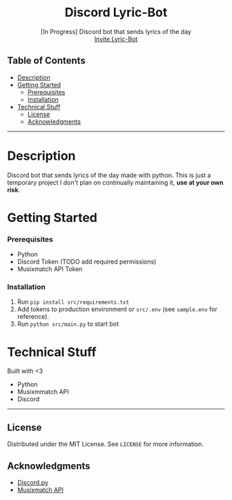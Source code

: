 <!--<p align="center">
<img src="src/logo.png" width="250"/>
</p>-->

<br />
<div align="center">
  <h1 align="center">Discord Lyric-Bot</h3>

  <p align="center">
    [In Progress] Discord bot that sends lyrics of the day
    <br />
    <a href="https://discord.com/api/oauth2/authorize?client_id=1051553032405524500&permissions=2147559488&scope=bot">Invite Lyric-Bot</a>
  </p>
</div>

## Table of Contents

- [Description](#description)
- [Getting Started](#getting-started)
    - [Prerequisites](#prerequisites)
    - [Installation](#installation)
- [Technical Stuff](#technical-stuff)
  - [License](#license)
  - [Acknowledgments](#acknowledgments)

---

# Description

Discord bot that sends lyrics of the day made with python.
This is just a temporary project I don't plan on continually maintaining it, **use at your own risk**.

# Getting Started

### Prerequisites

- Python
- Discord Token (TODO add required permissions)
- Musixmatch API Token

### Installation

1. Run `pip install src/requirements.txt`
2. Add tokens to production environment or `src/.env` (see `sample.env` for reference).
3. Run `python src/main.py` to start bot

# Technical Stuff

Built with <3

- Python
- Musixmmatch API
- Discord

---

## License

Distributed under the MIT License. See `LICENSE` for more information.

## Acknowledgments

- [Discord.py](https://discordpy.readthedocs.io/en/stable/index.html)
- [Musixmatch API](https://developer.musixmatch.com/)
